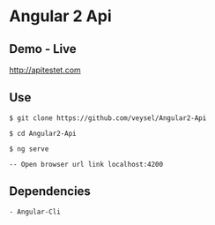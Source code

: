 # Angular 2 Api

## Demo - Live

http://apitestet.com

## Use

```
$ git clone https://github.com/veysel/Angular2-Api

$ cd Angular2-Api

$ ng serve

-- Open browser url link localhost:4200
```

## Dependencies

```
- Angular-Cli
```